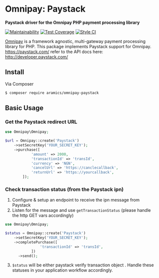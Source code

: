 # Omnipay: Paystack

**Paystack driver for the Omnipay PHP payment processing library**

[![Maintainability](https://api.codeclimate.com/v1/badges/0b7329e3c725e30c4344/maintainability)](https://codeclimate.com/github/Aramics/omnipay-paystack/maintainability)
[![Test Coverage](https://api.codeclimate.com/v1/badges/0b7329e3c725e30c4344/test_coverage)](https://codeclimate.com/github/Aramics/omnipay-paystack/test_coverage)
[![Style CI](https://styleci.io/repos/121246094/shield)](https://styleci.io/repos/121246094/shield)

[Omnipay](https://github.com/thephpleague/omnipay) is a framework agnostic, multi-gateway payment
processing library for PHP. This package implements Paystack support for Omnipay. https://paystack.com/
refer to the API docs here: http://developer.paystack.com/
## Install

Via Composer

``` bash
$ composer require aramics/omnipay-paystack
```

## Basic Usage

### Get the Paystack redirect URL

```php
use Omnipay\Omnipay;

$url = Omnipay::create('Paystack')
    ->setSecretKey('YOUR_SECRET_KEY');
    ->purchase([
            'amount' => 2000,
            'transactionId' => 'transId',
            'currency' => 'NGN',
            'cancelUrl' => 'https://canclecallback',
            'returnUrl' => 'https://yourcallback',
        ]);
```

### Check transaction status (from the Paystack ipn)

1) Configure & setup an endpoint to receive the ipn message from Paystack
2) Listen for the message and use `getTransactionStatus` (please handle the http GET vars accordingly)

```php
use Omnipay\Omnipay;

$status = Omnipay::create('Paystack')
    ->setSecretKey('YOUR_SECRET_KEY');
    ->completePurchase([
                'transactionId' => 'transId',
            ])
      ->send();
```
3) `$status` will be either paystack verify transaction object . Handle these statuses in your application workflow accordingly.


